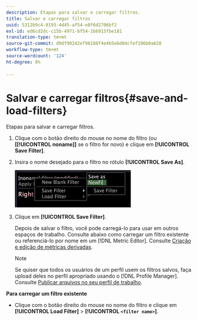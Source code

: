 ```yaml
---
description: Etapas para salvar e carregar filtros.
title: Salvar e carregar filtros
uuid: 5312b9c4-0193-4d45-af54-e8f6d2706bf2
exl-id: ed6cd2dc-c15b-4971-bf54-1b6915fbe181
translation-type: tm+mt
source-git-commit: d9df90242ef96188f4e4b5e6d04cfef196b0a628
workflow-type: tm+mt
source-wordcount: '124'
ht-degree: 8%

---
```


# Salvar e carregar filtros{#save-and-load-filters}

Etapas para salvar e carregar filtros.

1. Clique com o botão direito do mouse no nome do filtro (ou **\[[!UICONTROL noname]\]** se o filtro for novo) e clique em **[!UICONTROL Save Filter]**.
1. Insira o nome desejado para o filtro no rótulo **[!UICONTROL Save As]**.

   ![Informações da etapa](assets/vis_FilterEditor_SaveFilter.png)

1. Clique em **[!UICONTROL Save Filter]**.

   Depois de salvar o filtro, você pode carregá-lo para usar em outros espaços de trabalho. Consulte abaixo como carregar um filtro existente ou referenciá-lo por nome em um [!DNL Metric Editor]. Consulte [Criação e edição de métricas derivadas](../../../../home/c-get-started/c-admin-intrf/c-prof-mgr/c-drvd-mtrcs.md#concept-e41723b342a849309874b26232224a40).

   >[!NOTE]
   >
   >Se quiser que todos os usuários de um perfil usem os filtros salvos, faça upload deles no perfil apropriado usando o [!DNL Profile Manager]. Consulte [Publicar arquivos no seu perfil de trabalho](../../../../home/c-get-started/c-admin-intrf/c-prof-mgr/t-pub-files-wkg-prof.md#task-a0106e010c834d16bd60eef4721b6af9).

**Para carregar um filtro existente**

* Clique com o botão direito do mouse no nome do filtro e clique em **[!UICONTROL Load Filter]** > **[!UICONTROL `<filter name>`]**.
